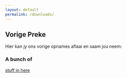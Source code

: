 ```yaml
---
layout: default
permalink: /downloads/
---
```


## Vorige Preke

Hier kan jy ons vorige opnames aflaai en saam jou neem:

<div class="test">
   <h3>A bunch of</h3>
   <a href="http://google.com">stuff in here</a>
</div>

